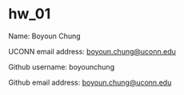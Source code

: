 # hw_01

Name: Boyoun Chung

UCONN email address: boyoun.chung@uconn.edu

Github username: boyounchung

Github email address: boyoun.chung@uconn.edu



